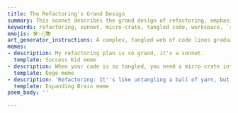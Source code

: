 ```yaml
---
title: The Refactoring's Grand Design
summary: This sonnet describes the grand design of refactoring, emphasizing a micro-crate approach to untangle code, build a robust workspace, finalize readers, and meticulously document the process for a stronger, endlessly extending system.
keywords: refactoring, sonnet, micro-crate, tangled code, workspace, `ragit-readers`, documentation, system, design, quality, extension
emojis: 🛠️✨🔗📚
art_generator_instructions: A complex, tangled web of code lines gradually transforming into a clear, organized structure of glowing micro-crates. A master architect (representing the refactoring process) is overseeing the transformation, with blueprints and documentation scrolls unfurling. The overall feeling should be one of intellectual clarity, meticulous design, and the beauty of transforming chaos into order.
memes:
- description: My refactoring plan is so grand, it's a sonnet.
  template: Success Kid meme
- description: When your code is so tangled, you need a micro-crate intervention.
  template: Doge meme
- description: 'Refactoring: It''s like untangling a ball of yarn, but the yarn is code, and it''s alive.'
  template: Expanding Brain meme
poem_body: ''

---
```

